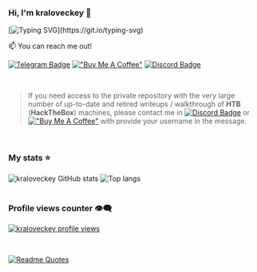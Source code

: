 ### Hi, I'm kraloveckey 👋

[![Typing SVG](https://readme-typing-svg.herokuapp.com?color=%2336BCF7&lines=Cybersecurity+enthusiast+and+fan!)](https://git.io/typing-svg)

:mailbox: You can reach me out!

[![Telegram Badge](https://img.shields.io/badge/-Telegram%20Channel-red?logo=telegram&logoColor=white)](https://t.me/cyber_notes)
[!["Buy Me A Coffee"](https://img.shields.io/badge/-Buy_Me_A%C2%A0Coffee-gray?logo=buy-me-a-coffee)](https://www.buymeacoffee.com/kraloveckey)
[![Discord Badge](https://img.shields.io/badge/-Discord-blue?logo=discord&logoColor=white)](https://discordapp.com/users/576089608736210959)

<br/>

> If you need access to the private repository with the very large number of up-to-date and retired writeups / walkthrough of **HTB** (**HackTheBox**) machines, please contact me in [![Discord Badge](https://img.shields.io/badge/-Discord-gray?logo=discord&logoColor=white)](https://discordapp.com/users/576089608736210959) or [!["Buy Me A Coffee"](https://img.shields.io/badge/-Buy_Me_A%C2%A0Coffee-gray?logo=buy-me-a-coffee)](https://www.buymeacoffee.com/kraloveckey) with provide your username in the message.

<br/>

### My stats ⭐

<div align="left">
<img alt="kraloveckey GitHub stats" src="https://github-readme-stats.vercel.app/api?username=kraloveckey&show_icons=true&theme=transparent"/>
<img alt="Top langs" src="https://github-readme-stats.vercel.app/api/top-langs/?username=kraloveckey&layout=compact&&langs_count=8"/>
</div>

<br/>

### Profile views counter 👁️‍🗨️
[![kraloveckey profile views](https://u8views.com/api/v1/github/profiles/114905990/views/day-week-month-total-count.svg)](https://u8views.com/github/kraloveckey)

<br/>

[![Readme Quotes](https://quotes-github-readme.vercel.app/api?type=vertical&theme=dark&border=true)](https://github.com/piyushsuthar/github-readme-quotes)
